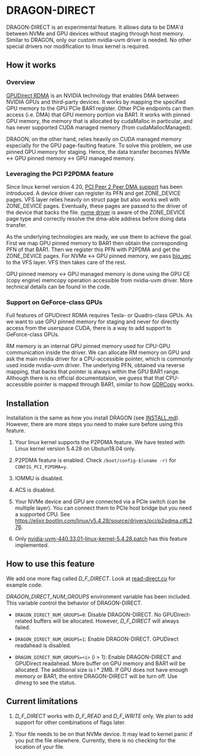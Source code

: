 # DRAGON-DIRECT

DRAGON-DIRECT is an experimental feature. It allows data to be DMA'd between
NVMe and GPU devices without staging through host memory. Similar to DRAGON,
only our custom nvidia-uvm driver is needed. No other special drivers nor
modification to linux kernel is required.

## How it works

### Overview

[GPUDirect RDMA](https://docs.nvidia.com/cuda/gpudirect-rdma/) is an NVIDIA
technology that enables DMA between NVIDIA GPUs and third-party devices. It
works by mapping the specified GPU memory to the GPU PCIe BAR1 register. Other
PCIe endpoints can then access (i.e. DMA) that GPU memory portion via BAR1. It
works with pinned GPU memory, the memory that is allocated by cudaMalloc in
particular, and has never supported CUDA managed memory (from
cudaMallocManaged).

DRAGON, on the other hand, relies heavily on CUDA managed memory especially for
the GPU page-faulting feature. To solve this problem, we use pinned GPU memory
for staging. Hence, the data transfer becomes NVMe <-> GPU pinned memory <-> GPU
managed memory.

### Leveraging the PCI P2PDMA feature

Since linux kernel version 4.20, [PCI Peer 2 Peer DMA
support](https://elixir.bootlin.com/linux/v5.4.28/source/drivers/pci/p2pdma.c)
has been introduced. A device driver can register its PFN and get ZONE\_DEVICE
pages. VFS layer relies heavily on struct page but also works well with
ZONE\_DEVICE pages. Eventually, these pages are passed to the driver of the
device that backs the file. [nvme
driver](https://elixir.bootlin.com/linux/v5.4.28/source/drivers/nvme/host/pci.c#L826)
is aware of the ZONE\_DEVICE page type and correctly resolve the dma-able
address before doing data transfer. 

As the underlying technologies are ready, we use them to achieve the goal. First
we map GPU pinned memory to BAR1 then obtain the corresponding PFN of that BAR1.
Then we register this PFN with P2PDMA and get the ZONE\_DEVICE pages. For NVMe
<-> GPU pinned memory, we pass
[bio\_vec](https://elixir.bootlin.com/linux/v5.4.28/source/include/linux/bvec.h#L18)
to the VFS layer. VFS then takes care of the rest.

GPU pinned memory <-> GPU managed memory is done using the GPU CE (copy engine)
memcopy operation accessible from nvidia-uvm driver. More technical details can
be found in the code.

### Support on GeForce-class GPUs

Full features of GPUDirect RDMA requires Tesla- or Quadro-class GPUs. As we want
to use GPU pinned memory for staging and never for directly access from the
userspace CUDA, there is a way to add support to GeForce-class GPUs.

RM memory is an internal GPU pinned memory used for CPU-GPU communication inside
the driver. We can allocate RM memory on GPU and ask the main nvidia driver for
a CPU-accessible pointer, which is commonly used inside nvidia-uvm driver. The
underlying PFN, obtained via reverse mapping, that backs that pointer is always
within the GPU BAR1 range. Although there is no official documentataion, we
guess that that CPU-accessible pointer is mapped through BAR1, similar to how
[GDRCopy](https://github.com/NVIDIA/gdrcopy) works.

## Installation

Installation is the same as how you install DRAGON (see
[INSTALL.md](../INSTALL.md)). However, there are more steps you need to
make sure before using this feature.

1. Your linux kernel supports the P2PDMA feature. We have tested with Linux
kernel version 5.4.28 on Ubutun18.04 only.

2. P2PDMA feature is enabled. Check `/boot/config-$(uname -r)` for
`CONFIG_PCI_P2PDMA=y`.

3. IOMMU is disabled.

4. ACS is disabled.

5. Your NVMe device and GPU are connected via a PCIe switch (can be multiple
layer). You can connect them to PCIe host bridge but you need a supported CPU.
See https://elixir.bootlin.com/linux/v5.4.28/source/drivers/pci/p2pdma.c#L276.

6. Only
[nvidia-uvm-440.33.01-linux-kernel-5.4.28.patch](../drivers/nvidia-uvm-440.33.01-linux-kernel-5.4.28.patch)
has this feature implemented.

## How to use this feature

We add one more flag called *D_F_DIRECT*. Look at
[read-direct.cu](../tests/sanity-basic/read-direct.cu) for example code.

*DRAGON_DIRECT_NUM_GROUPS* environment variable has been included. This variable
control the behavior of DRAGON-DIRECT.

- `DRAGON_DIRECT_NUM_GROUPS=0`: Disable DRAGON-DIRECT. No GPUDirect-related
  buffers will be allocated. However, *D_F_DIRECT* will always failed.

- `DRAGON_DIRECT_NUM_GROUPS=1`: Enable DRAGON-DIRECT. GPUDirect readahead is
  disabled.

- `DRAGON_DIRECT_NUM_GROUPS=<i>` (i > 1): Enable DRAGON-DIRECT and GPUDirect
  readahead. More buffer on GPU memory and BAR1 will be allocated. The
  additional size is i * 2MB. If GPU does not have enough memory or BAR1, the
  entire DRAGON-DIRECT will be turn off. Use *dmesg* to see the status.

## Current limitations

1. *D_F_DIRECT* works with *D_F_READ* and *D_F_WRITE* only. We plan to add
support for other combinations of flags later.

2. Your file needs to be on that NVMe device. It may lead to kernel panic if you
put the file elsewhere. Currently, there is no checking for the location of your
file.

